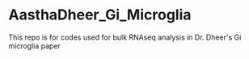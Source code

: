 # AasthaDheer_Gi_Microglia
This repo is for codes used for bulk RNAseq analysis in Dr. Dheer's Gi microglia paper
